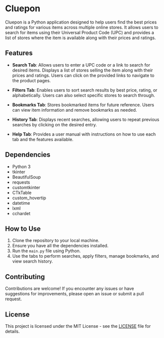 # Cluepon

Cluepon is a Python application designed to help users find the best prices and ratings for various items across multiple online stores. It allows users to search for items using their Universal Product Code (UPC) and provides a list of stores where the item is available along with their prices and ratings.

## Features

- **Search Tab**: Allows users to enter a UPC code or a link to search for desired items. Displays a list of stores selling the item along with their prices and ratings. Users can click on the provided links to navigate to the product pages.

- **Filters Tab**: Enables users to sort search results by best price, rating, or alphabetically. Users can also select specific stores to search through.

- **Bookmarks Tab**: Stores bookmarked items for future reference. Users can view item information and remove bookmarks as needed.

- **History Tab**: Displays recent searches, allowing users to repeat previous searches by clicking on the desired entry.

- **Help Tab**: Provides a user manual with instructions on how to use each tab and the features available.

## Dependencies

- Python 3
- tkinter
- BeautifulSoup
- requests
- customtkinter
- CTkTable
- custom_hovertip
- datetime
- lxml
- cchardet

## How to Use

1. Clone the repository to your local machine.
2. Ensure you have all the dependencies installed.
3. Run the `main.py` file using Python.
4. Use the tabs to perform searches, apply filters, manage bookmarks, and view search history.

## Contributing

Contributions are welcome! If you encounter any issues or have suggestions for improvements, please open an issue or submit a pull request.

## License

This project is licensed under the MIT License - see the [LICENSE](LICENSE) file for details.
